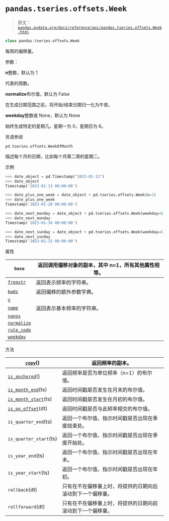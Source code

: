 # `pandas.tseries.offsets.Week`

> 原文：[`pandas.pydata.org/docs/reference/api/pandas.tseries.offsets.Week.html`](https://pandas.pydata.org/docs/reference/api/pandas.tseries.offsets.Week.html)

```py
class pandas.tseries.offsets.Week
```

每周的偏移量。

参数：

**n**整数，默认为 1

代表的周数。

**normalize**布尔值，默认为 False

在生成日期范围之前，将开始/结束日期归一化为午夜。

**weekday**整数或 None，默认为 None

始终生成特定的星期几。星期一为 0，星期日为 6。

另请参阅

`pd.tseries.offsets.WeekOfMonth`

描述每个月的日期，比如每个月第二周的星期二。

示例

```py
>>> date_object = pd.Timestamp("2023-01-13")
>>> date_object
Timestamp('2023-01-13 00:00:00') 
```

```py
>>> date_plus_one_week = date_object + pd.tseries.offsets.Week(n=1)
>>> date_plus_one_week
Timestamp('2023-01-20 00:00:00') 
```

```py
>>> date_next_monday = date_object + pd.tseries.offsets.Week(weekday=0)
>>> date_next_monday
Timestamp('2023-01-16 00:00:00') 
```

```py
>>> date_next_sunday = date_object + pd.tseries.offsets.Week(weekday=6)
>>> date_next_sunday
Timestamp('2023-01-15 00:00:00') 
```

属性

| `base` | 返回调用偏移对象的副本，其中 n=1，所有其他属性相等。 |
| --- | --- |
| [`freqstr`](https://pandas.pydata.org/docs/reference/api/pandas.tseries.offsets.Week.freqstr.html) | 返回表示频率的字符串。 |
| [`kwds`](https://pandas.pydata.org/docs/reference/api/pandas.tseries.offsets.Week.kwds.html) | 返回偏移的额外参数字典。 |
| [`n`](https://pandas.pydata.org/docs/reference/api/pandas.tseries.offsets.Week.n.html) |  |
| [`name`](https://pandas.pydata.org/docs/reference/api/pandas.tseries.offsets.Week.name.html) | 返回表示基本频率的字符串。 |
| [`nanos`](https://pandas.pydata.org/docs/reference/api/pandas.tseries.offsets.Week.nanos.html) |  |
| [`normalize`](https://pandas.pydata.org/docs/reference/api/pandas.tseries.offsets.Week.normalize.html) |  |
| [`rule_code`](https://pandas.pydata.org/docs/reference/api/pandas.tseries.offsets.Week.rule_code.html) |  |
| [`weekday`](https://pandas.pydata.org/docs/reference/api/pandas.tseries.offsets.Week.weekday.html) |  |

方法

| [`copy`](https://pandas.pydata.org/docs/reference/api/pandas.tseries.offsets.Week.copy.html)() | 返回频率的副本。 |
| --- | --- |
| [`is_anchored`](https://pandas.pydata.org/docs/reference/api/pandas.tseries.offsets.Week.is_anchored.html)() | 返回频率是否为单位频率（n=1）的布尔值。 |
| [`is_month_end`](https://pandas.pydata.org/docs/reference/api/pandas.tseries.offsets.Week.is_month_end.html)(ts) | 返回时间戳是否发生在月末的布尔值。 |
| [`is_month_start`](https://pandas.pydata.org/docs/reference/api/pandas.tseries.offsets.Week.is_month_start.html)(ts) | 返回时间戳是否发生在月初的布尔值。 |
| [`is_on_offset`](https://pandas.pydata.org/docs/reference/api/pandas.tseries.offsets.Week.is_on_offset.html)(dt) | 返回时间戳是否与此频率相交的布尔值。 |
| `is_quarter_end`(ts) | 返回一个布尔值，指示时间戳是否出现在季度结束处。 |
| `is_quarter_start`(ts) | 返回一个布尔值，指示时间戳是否出现在季度开始处。 |
| `is_year_end`(ts) | 返回一个布尔值，指示时间戳是否出现在年末。 |
| `is_year_start`(ts) | 返回一个布尔值，指示时间戳是否出现在年初。 |
| `rollback`(dt) | 只有在不在偏移量上时，将提供的日期向后滚动到下一个偏移量。 |
| `rollforward`(dt) | 只有在不在偏移量上时，将提供的日期向前滚动到下一个偏移量。 |
